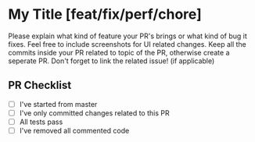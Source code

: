 # My Title [feat/fix/perf/chore]

Please explain what kind of feature your PR's brings or what kind of bug it fixes. Feel free to include screenshots for UI related changes. Keep all the commits inside your PR
related to topic of the PR, otherwise create a seperate PR. Don't forget to link the related issue! (if applicable)

## PR Checklist

- [ ] I've started from master
- [ ] I've only committed changes related to this PR
- [ ] All tests pass
- [ ] I've removed all commented code
